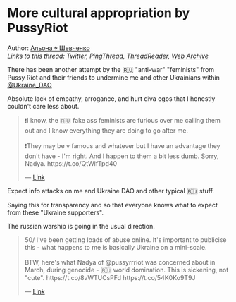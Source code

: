 # More cultural appropriation by PussyRiot

Author: [Альона ꑭ Шевченко](https://twitter.com/cryptodrftng)  
*Links to this thread: [Twitter](https://twitter.com/cryptodrftng/status/1546297130859495425), [PingThread](https://pingthread.com/thread/1546297130859495425), [ThreadReader](https://threadreaderapp.com/thread/1546297130859495425.html), [Web Archive](https://web.archive.org/web/*/https://twitter.com/cryptodrftng/status/1546297130859495425)*

There has been another attempt by the 🇷🇺 "anti-war" "feminists" from Pussy Riot and their friends to undermine me and other Ukrainians within [@Ukraine_DAO](https://twitter.com/Ukraine_DAO) 

Absolute lack of empathy, arrogance, and hurt diva egos that I honestly couldn't care less about.

<blockquote class="twitter-tweet">
    <p lang="en" dir="ltr">
    ❗️I know,  the 🇷🇺 fake ass feminists are furious over me calling them out and I know everything they are doing to go after me.<br />
    <br />
    ❗️They may be v famous and whatever but I have an advantage they don&#39;t have - I&#39;m right. And I happen to them a bit less dumb. Sorry, Nadya. https://t.co/QtWlfTpd40<br />
    </p>
    &mdash; <a href="https://twitter.com/cryptodrftng/status/1546227792182132736">Link</a>
</blockquote>

Expect info attacks on me and Ukraine DAO and other typical 🇷🇺 stuff. 

Saying this for transparency and so that everyone knows what to expect from these "Ukraine supporters".

The russian warship is going in the usual direction.

<blockquote class="twitter-tweet">
    <p lang="en" dir="ltr">
    50/ I&#39;ve been getting loads of abuse online. It&#39;s important to publicise this - what happens to me is basically Ukraine on a mini-scale. <br />
    <br />
    BTW, here&#39;s what Nadya of @pussyrrriot was concerned about in March, during genocide - 🇷🇺 world domination. This is sickening, not &#34;cute&#34;. https://t.co/8vWTUCsPFd https://t.co/54K0Ko9T9J<br />
    </p>
    &mdash; <a href="https://twitter.com/cryptodrftng/status/1541458922514571264">Link</a>
</blockquote>
